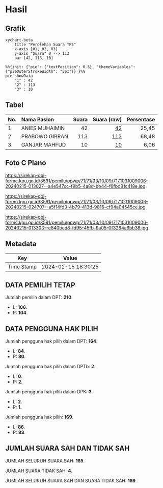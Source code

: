 # Hasil

## Grafik

```mermaid
xychart-beta
    title "Perolehan Suara TPS"
    x-axis [01, 02, 03]
    y-axis "Suara" 0 --> 113
    bar [42, 113, 10]
```

```mermaid
%%{init: {"pie": {"textPosition": 0.5}, "themeVariables": {"pieOuterStrokeWidth": "5px"}} }%%
pie showData
    "1" : 42
    "2" : 113
    "3" : 10
```

## Tabel

| No. | Nama Paslon    | Suara | Suara (raw) | Persentase |
|:--- |:-------------- | -----:| -----------:| ----------:|
| 1   | ANIES MUHAIMIN | 42    | [42][p-1]   | 25,45      |
| 2   | PRABOWO GIBRAN | 113   | [113][p-2]  | 68,48      |
| 3   | GANJAR MAHFUD  | 10    | [10][p-3]   | 6,06       |


[p-1]: https://github.com/gigit-pemilu/pemilu-2024-71-sulawesi-utara/blob/main/pilpres/hitung-suara/sub/71-sulawesi-utara/sub/71-kota-manado/sub/03-singkil/sub/1009-ternate-tanjung/sub/006-tps/sub/paslon-1.txt
[p-2]: https://github.com/gigit-pemilu/pemilu-2024-71-sulawesi-utara/blob/main/pilpres/hitung-suara/sub/71-sulawesi-utara/sub/71-kota-manado/sub/03-singkil/sub/1009-ternate-tanjung/sub/006-tps/sub/paslon-2.txt
[p-3]: https://github.com/gigit-pemilu/pemilu-2024-71-sulawesi-utara/blob/main/pilpres/hitung-suara/sub/71-sulawesi-utara/sub/71-kota-manado/sub/03-singkil/sub/1009-ternate-tanjung/sub/006-tps/sub/paslon-3.txt

## Foto C Plano

https://sirekap-obj-formc.kpu.go.id/3591/pemilu/ppwp/71/71/03/10/09/7171031009006-20240215-013027--a4e547cc-f9b5-4a8d-bb44-f6fbd81c418e.jpg

https://sirekap-obj-formc.kpu.go.id/3591/pemilu/ppwp/71/71/03/10/09/7171031009006-20240215-024707--a5f14fd3-4b79-413d-9816-cf94a04545ce.jpg

https://sirekap-obj-formc.kpu.go.id/3591/pemilu/ppwp/71/71/03/10/09/7171031009006-20240215-013303--e840bcd8-fd95-45fb-9a05-0f3284a6bb38.jpg


## Metadata

| Key        | Value               |
| ---------- | ------------------- |
| Time Stamp | 2024-02-15 18:30:25 |


## DATA PEMILIH TETAP

Jumlah pemilih dalam DPT: **210**.
 * L: **106**.
 * P: **104**.

## DATA PENGGUNA HAK PILIH

Jumlah pengguna hak pilih dalam DPT: **164**.
 * L: **84**.
 * P: **80**.

Jumlah pengguna hak pilih dalam DPTb: **2**.
 * L: **0**.
 * P: **2**.

Jumlah pengguna hak pilih dalam DPK: **3**.
 * L: **2**.
 * P: **1**.

Jumlah pengguna hak pilih: **169**.
 * L: **86**.
 * P: **83**.

## JUMLAH SUARA SAH DAN TIDAK SAH

JUMLAH SELURUH SUARA SAH: **165**.

JUMLAH SUARA TIDAK SAH: **4**.

JUMLAH SELURUH SUARA SAH DAN SUARA TIDAK SAH: **169**.


